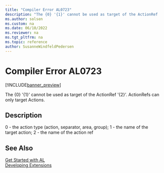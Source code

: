 ```yaml
---
title: "Compiler Error AL0723"
description: "The {0} '{1}' cannot be used as target of the ActionRef '{2}'."
ms.author: solsen
ms.custom: na
ms.date: 06/10/2022
ms.reviewer: na
ms.tgt_pltfrm: na
ms.topic: reference
author: SusanneWindfeldPedersen
---
```

[//]: # (START>DO_NOT_EDIT)
[//]: # (IMPORTANT:Do not edit any of the content between here and the END>DO_NOT_EDIT.)
[//]: # (Any modifications should be made in the .xml files in the ModernDev repo.)
# Compiler Error AL0723

[!INCLUDE[banner_preview](../includes/banner_preview.md)]

The {0} '{1}' cannot be used as target of the ActionRef '{2}'. ActionRefs can only target Actions.

## Description
0 - the action type (action, separator, area, group); 1 - the name of the target action; 2 - the name of the action ref  

[//]: # (IMPORTANT: END>DO_NOT_EDIT)
## See Also  
[Get Started with AL](../devenv-get-started.md)  
[Developing Extensions](../devenv-dev-overview.md)  